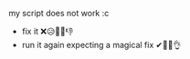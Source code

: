 my script does not work :c
  - fix it ❌😥🙅‍♂️👎
  - run it again expecting a magical fix ✔🥵🔥👌
<!---
albcp2/albcp2 is a ✨ special ✨ repository because its `README.md` (this file) appears on your GitHub profile.
You can click the Preview link to take a look at your changes.
---
